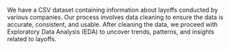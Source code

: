 We have a CSV dataset containing information about layoffs conducted by various companies. Our process involves data cleaning to ensure the data is accurate, consistent, and usable. After cleaning the data, we proceed with Exploratory Data Analysis (EDA) to uncover trends, patterns, and insights related to layoffs.
